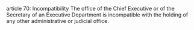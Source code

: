 article 70: Incompatibility
The office of the Chief Executive or of the Secretary of an Executive Department is incompatible with the holding of any other administrative or judicial office.
<ul>
</ul>